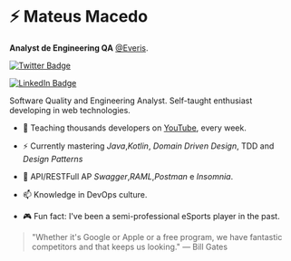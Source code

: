 # ⚡ Mateus Macedo

**Analyst de Engineering QA** [@Everis](https://github.com/everis-innolab).

[![Twitter Badge](https://img.shields.io/twitter/follow/guilherme_rodz?color=%234fffff&label=%40guilherme_rodz&logo=twitter&logoColor=white&style=for-the-badge)](https://twitter.com/mateus_macedoo)

[![LinkedIn Badge](https://img.shields.io/badge/linkedin--%2300EBEB?style=for-the-badge&logo=linkedin&logoColor=white)](https://www.linkedin.com/in/mateus-macedo-937a32163/)

Software Quality and Engineering Analyst. Self-taught enthusiast developing in web technologies.

- 🎥 Teaching thousands developers on [YouTube](https://youtube.com/rocketseat), every week.

- ⚡ Currently mastering _Java_,_Kotlin_, _Domain Driven Design_, TDD and _Design Patterns_

- 💬 API/RESTFull AP _Swagger_,_RAML_,_Postman_ e _Insomnia_.

- 📫 Knowledge in DevOps culture.

- 🎮 Fun fact: I've been a semi-professional eSports player in the past.

> "Whether it's Google or Apple or a free program, we have fantastic competitors and that keeps us looking."
> ― Bill Gates
